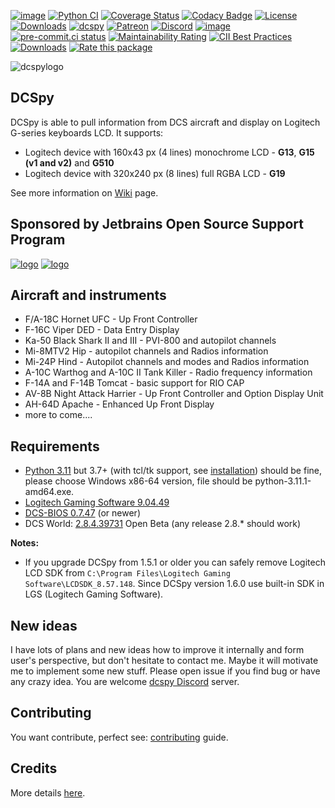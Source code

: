 [![image](https://img.shields.io/badge/pypi-v1.9.5-blue.svg)](https://pypi.org/project/dcspy/)
[![Python CI](https://github.com/emcek/dcspy/actions/workflows/python-ci.yml/badge.svg?branch=master)](https://github.com/emcek/dcspy/actions/workflows/python-ci.yml)
[![Coverage Status](https://coveralls.io/repos/github/emcek/dcspy/badge.svg?branch=master)](https://coveralls.io/github/emcek/dcspy?branch=master)
[![Codacy Badge](https://app.codacy.com/project/badge/Grade/5270a4fc2ba24261a3bfa7361150e8ff)](https://www.codacy.com/gh/emcek/dcspy/dashboard?utm_source=github.com&amp;utm_medium=referral&amp;utm_content=emcek/dcspy&amp;utm_campaign=Badge_Grade)
[![License](https://img.shields.io/badge/Licence-MIT-blue.svg)](./LICENSE.md)
[![Downloads](https://img.shields.io/github/downloads/emcek/dcspy/total?label=Downloads)](https://github.com/emcek/dcspy/releases)
[![dcspy](https://snyk.io/advisor/python/dcspy/badge.svg)](https://snyk.io/advisor/python/dcspy)
[![Patreon](https://img.shields.io/badge/Patreon-donate-ff424d?logo=patreon)](https://www.patreon.com/mplichta)
[![Discord](https://img.shields.io/discord/672486999516774442?label=Discord&logo=discord&logoColor=lightblue)](https://discord.gg/SP5Yjx3)
[![image](https://img.shields.io/badge/python-3.7%20%7C%203.8%20%7C%203.9%20%7C%203.10%20%7C%203.11-blue.svg)](https://github.com/emcek/dcspy)
[![pre-commit.ci status](https://results.pre-commit.ci/badge/github/emcek/dcspy/master.svg)](https://results.pre-commit.ci/latest/github/emcek/dcspy/master)
[![Maintainability Rating](https://sonarcloud.io/api/project_badges/measure?project=emcek_dcspy&metric=sqale_rating)](https://sonarcloud.io/dashboard?id=emcek_dcspy)
[![CII Best Practices](https://bestpractices.coreinfrastructure.org/projects/6056/badge)](https://bestpractices.coreinfrastructure.org/projects/6056)
[![Downloads](https://pepy.tech/badge/dcspy)](https://pepy.tech/project/dcspy)
[![Rate this package](https://badges.openbase.com/python/rating/dcspy.svg?token=AZCVj1Hdbl6cC3I/gkVpgsigp22LtCOR0sB8lcODY9Y=)](https://openbase.com/python/dcspy?utm_source=embedded&amp;utm_medium=badge&amp;utm_campaign=rate-badge)

![dcspylogo](https://i.imgur.com/eqqrPB8.jpg)
## DCSpy
DCSpy is able to pull information from DCS aircraft and display on Logitech G-series keyboards LCD.
It supports:
* Logitech device with 160x43 px (4 lines) monochrome LCD - **G13**, **G15 (v1 and v2)** and **G510**
* Logitech device with 320x240 px (8 lines) full RGBA LCD - **G19**

See more information on [Wiki](https://github.com/emcek/dcspy/wiki) page.

## Sponsored by Jetbrains Open Source Support Program
[![logo](https://resources.jetbrains.com/storage/products/company/brand/logos/PyCharm.svg)](https://jb.gg/OpenSourceSupport)
[![logo](https://resources.jetbrains.com/storage/products/company/brand/logos/jb_beam.svg)](https://jb.gg/OpenSourceSupport)

## Aircraft and instruments
* F/A-18C Hornet UFC - Up Front Controller
* F-16C Viper DED - Data Entry Display
* Ka-50 Black Shark II and III - PVI-800 and autopilot channels
* Mi-8MTV2 Hip - autopilot channels and Radios information
* Mi-24P Hind - Autopilot channels and modes and Radios information
* A-10C Warthog and A-10C II Tank Killer - Radio frequency information
* F-14A and F-14B Tomcat - basic support for RIO CAP
* AV-8B Night Attack Harrier - Up Front Controller and Option Display Unit
* AH-64D Apache - Enhanced Up Front Display
* more to come....

## Requirements
* [Python 3.11](https://www.python.org/downloads/) but 3.7+ (with tcl/tk support, see [installation](https://github.com/emcek/dcspy/wiki/installation)) should be fine, please choose Windows x86-64 version, file should be python-3.11.1-amd64.exe.
* [Logitech Gaming Software 9.04.49](https://support.logitech.com/software/lgs)
* [DCS-BIOS 0.7.47](https://github.com/DCSFlightpanels/dcs-bios/releases/latest) (or newer)
* DCS World: [2.8.4.39731](https://www.digitalcombatsimulator.com/en/news/changelog/openbeta/2.8.4.39731/) Open Beta (any release 2.8.* should work)

**Notes:**
* If you upgrade DCSpy from 1.5.1 or older you can safely remove Logitech LCD SDK from `C:\Program Files\Logitech Gaming Software\LCDSDK_8.57.148`. Since DCSpy version 1.6.0 use built-in SDK in LGS (Logitech Gaming Software).

## New ideas
I have lots of plans and new ideas how to improve it internally and form user's perspective, but don't hesitate to contact me. Maybe it will motivate me to implement some new stuff. Please open issue if you find bug or have any crazy idea.
You are welcome [dcspy Discord](https://discord.gg/SP5Yjx3) server.

## Contributing
You want contribute, perfect see: [contributing](./CONTRIBUTING.md) guide.

## Credits
More details [here](https://github.com/emcek/dcspy/wiki/Information#credits).
